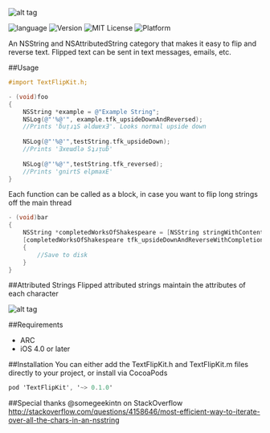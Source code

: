 ![alt tag](http://i.imgur.com/YgHTge5.png)

![language](https://img.shields.io/badge/Language-Objective--C-8E44AD.svg)
![Version](https://img.shields.io/badge/Pod-%20v0.1.0%20-96281B.svg)
![MIT License](https://img.shields.io/github/license/mashape/apistatus.svg)
![Platform](https://img.shields.io/badge/platform-%20iOS%20-lightgrey.svg)

An NSString and NSAttributedString category that makes it easy to flip and reverse text. Flipped text can be sent in text messages, emails, etc.

##Usage
```objective-c
#import TextFlipKit.h;

- (void)foo
{
    NSString *example = @"Example String";
    NSLog(@"'%@'", example.tfk_upsideDownAndReversed);
    //Prints 'ƃuᴉɹʇS ǝldɯɐxƎ'. Looks normal upside down
    
    NSLog(@"'%@'",testString.tfk_upsideDown);
    //Prints 'Ǝxɐɯdlǝ Sʇɹᴉuƃ'
    
    NSLog(@"'%@'",testString.tfk_reversed);
    //Prints 'gnirtS elpmaxE'
}
```
Each function can be called as a block, in case you want to flip long strings off the main thread
```objective-c
- (void)bar
{
    NSString *completedWorksOfShakespeare = [NSString stringWithContentsOfFile:completedWorks encoding:NSASCIIStringEncoding error:nil];
    [completedWorksOfShakespeare tfk_upsideDownAndReverseWithCompletionBlock:^(NSString *upsideDownAndReversed)
    {
        //Save to disk
    }
}
```
##Attributed Strings
Flipped attributed strings maintain the attributes of each character

![alt tag](http://i.giphy.com/xTiTnoAvEaGz5fgEV2.gif)

##Requirements
- ARC
- iOS 4.0 or later

##Installation
You can either add the TextFlipKit.h and TextFlipKit.m files directly to your project, or install via CocoaPods
```objective-c
pod 'TextFlipKit', '~> 0.1.0'
```
##Special thanks
@somegeekintn on StackOverflow
http://stackoverflow.com/questions/4158646/most-efficient-way-to-iterate-over-all-the-chars-in-an-nsstring
